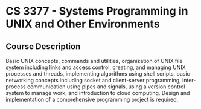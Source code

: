 # CS 3377 - Systems Programming in UNIX and Other Environments

## Course Description  
Basic UNIX concepts, commands and utilities, organization of UNIX file system including links and access control, creating, and managing UNIX processes and threads, implementing algorithms using shell scripts, basic networking concepts including socket and client-server programming, inter-process communication using pipes and signals, using a version control system to manage work, and introduction to cloud computing. Design and implementation of a comprehensive programming project is required.
